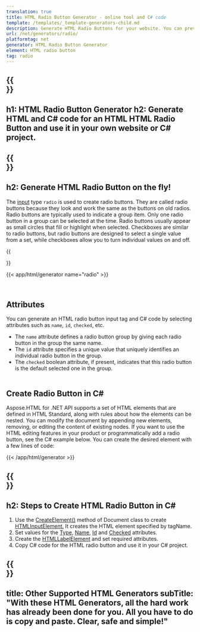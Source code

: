 ```yaml
---
translation: true
title: HTML Radio Button Generator - online tool and C# code
template: /templates/_template-generators-child.md
description: Generate HTML Radio Buttons for your website. You can preview the radio buttons and copy generated HTML and C# code.
url: /net/generators/radio/
platformtag: net
generator: HTML Radio Button Generator
element: HTML radio button
tag: radio
---
```


{{<section banner>}}
---
h1: HTML Radio Button Generator
h2: Generate HTML and C# code for an HTML HTML Radio Button and use it in your own website or C# project.
---

{{<section overview>}}
---
h2: Generate HTML Radio Button on the fly!
---

The [input](https://html.spec.whatwg.org/multipage/input.html#the-input-element) type `radio` is used to create radio buttons. They are called radio buttons because they look and work the same as the buttons on old radios. Radio buttons are typically used to indicate a group item. Only one radio button in a group can be selected at the time. Radio buttons usually appear as small circles that fill or highlight when selected.
Checkboxes are similar to radio buttons, but radio buttons are designed to select a single value from a set, while checkboxes allow you to turn individual values on and off.

{{<section plugin>}}

{{< app/html/generator name="radio" >}}

<br>
<h2> Attributes </h2>

You can generate an HTML radio button input tag and C# code by selecting attributes such as `name`, `id`, `checked`, etc. 
- The `name` attribute defines a radio button group by giving each radio button in the group the same name.
- The `id` attribute specifies a unique value that uniquely identifies an individual radio button in the group.
- The `checked` boolean attribute, if present, indicates that this radio button is the default selected one in the group.
<br><br>

<h2> Create Radio Button in C#</h2>

Aspose.HTML for .NET API supports a set of HTML elements that are defined in HTML Standard, along with rules about how the elements can be nested. You can modify the document by appending new elements, removing, or editing the content of existing nodes. If you want to use the HTML editing features in your product or programmatically add a radio button, see the C# example below. You can create the desired element with a few lines of code:

{{< /app/html/generator >}}

{{<section steps>}}
---
h2: Steps to Create HTML Radio Button in C#
---

1. Use the [CreateElement()](https://reference.aspose.com/html/net/aspose.html.dom/document/createelement/) method of Document class to create [HTMLInputElement.](https://reference.aspose.com/html/net/aspose.html/htmlinputelement/) It creates the HTML element specified by tagName.
1. Set values for the [Type](https://reference.aspose.com/html/net/aspose.html/htmlinputelement/type/), [Name](https://reference.aspose.com/html/net/aspose.html/htmlinputelement/name/), [Id](https://reference.aspose.com/html/net/aspose.html/htmlelement/id/) and [Checked](https://reference.aspose.com/html/net/aspose.html/htmlinputelement/checked/) attributes.
1. Create the [HTMLLabelElement](https://reference.aspose.com/html/net/aspose.html/htmllabelelement/) and set required attributes.
1. Copy C# code for the HTML radio button and use it in your C# project.

{{<section other-generators>}}
---
title: Other Supported HTML Generators
subTitle: "With these HTML Generators, all the hard work has already been done for you. All you have to do is copy and paste. Clear, safe and simple!"
---